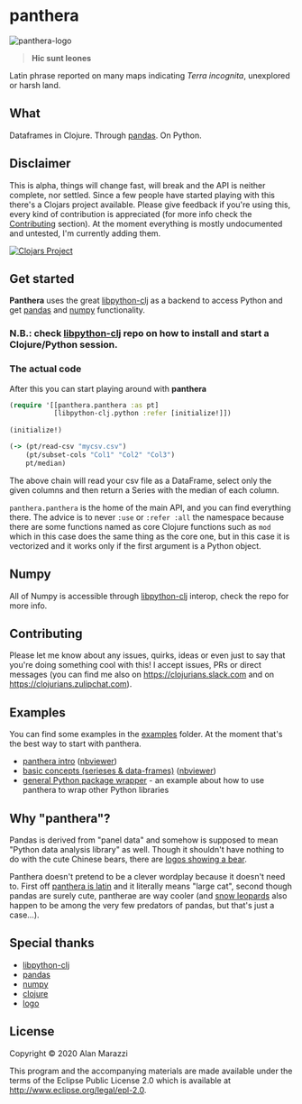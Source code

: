 # panthera

![panthera-logo](https://github.com/alanmarazzi/panthera/blob/master/resources/panthera.png)

> **Hic sunt leones**

Latin phrase reported on many maps indicating *Terra incognita*, unexplored or harsh land.

## What

Dataframes in Clojure. Through [pandas](https://github.com/pandas-dev/pandas). On Python.

## Disclaimer

This is alpha, things will change fast, will break and the API is neither complete, nor settled. Since a few people have started playing with this there's a Clojars project available. Please give feedback if you're using this, every kind of contribution is appreciated (for more info check the [Contributing](#contributing) section). At the moment everything is mostly undocumented and untested, I'm currently adding them.

[![Clojars Project](https://img.shields.io/clojars/v/panthera.svg)](https://clojars.org/panthera)

## Get started

**Panthera** uses the great [libpython-clj](https://github.com/cnuernber/libpython-clj) as a backend to access Python and get [pandas](https://github.com/pandas-dev/pandas) and [numpy](https://github.com/numpy/numpy) functionality.

### N.B.: check [libpython-clj](https://github.com/cnuernber/libpython-clj) repo on how to install and start a Clojure/Python session.

### The actual code

After this you can start playing around with **panthera**

```clojure
(require '[[panthera.panthera :as pt]
           [libpython-clj.python :refer [initialize!]])
           
(initialize!)

(-> (pt/read-csv "mycsv.csv")
    (pt/subset-cols "Col1" "Col2" "Col3")
    pt/median)
```

The above chain will read your csv file as a DataFrame, select only the given columns and then return a Series with the median of each column.

`panthera.panthera` is the home of the main API, and you can find everything there. The advice is to never `:use` or `:refer :all` the namespace because there are some functions named as core Clojure functions such as `mod` which in this case does the same thing as the core one, but in this case it is vectorized and it works only if the first argument is a Python object.

## Numpy

All of Numpy is accessible through [libpython-clj](https://github.com/cnuernber/libpython-clj) interop, check the repo for more info.

## Contributing

Please let me know about any issues, quirks, ideas or even just to say that you're doing something cool with this! I accept issues, PRs or direct messages (you can find me also on https://clojurians.slack.com and on https://clojurians.zulipchat.com).

## Examples

You can find some examples in the [examples](https://github.com/alanmarazzi/panthera/tree/master/examples) folder. At the moment that's the best way to start with panthera.

- [panthera intro](https://github.com/alanmarazzi/panthera/blob/master/examples/panthera-intro.ipynb) ([nbviewer](https://nbviewer.jupyter.org/github/alanmarazzi/panthera/blob/master/examples/panthera-intro.ipynb))
- [basic concepts (serieses & data-frames)](https://github.com/alanmarazzi/panthera/blob/master/examples/basic-concepts.ipynb) ([nbviewer](https://nbviewer.jupyter.org/github/alanmarazzi/panthera/blob/master/examples/basic-concepts.ipynb))
- [general Python package wrapper](https://github.com/alanmarazzi/panthera/blob/master/src/panthera/numpy.clj#L84) - an example about how to use panthera to wrap other Python libraries

## Why "panthera"?

Pandas is derived from "panel data" and somehow is supposed to mean "Python data analysis library" as well. Though it shouldn't have nothing to do with the cute Chinese bears, there are [logos showing a bear](https://michaelsaruggia.com/wp-content/uploads/2019/03/pandas-python.jpg).

Panthera doesn't pretend to be a clever wordplay because it doesn't need to. First off [panthera is latin](https://en.wiktionary.org/wiki/panthera) and it literally means "large cat", second though pandas are surely cute, pantherae are way cooler (and [snow leopards](https://en.wikipedia.org/wiki/Snow_leopard) also happen to be among the very few predators of pandas, but that's just a case...).

## Special thanks

- [libpython-clj](https://github.com/cnuernber/libpython-clj)
- [pandas](https://pandas.pydata.org/)
- [numpy](https://www.numpy.org/)
- [clojure](https://clojure.org/)
- [logo](https://www.vecteezy.com)

## License

Copyright © 2020 Alan Marazzi

This program and the accompanying materials are made available under the
terms of the Eclipse Public License 2.0 which is available at
http://www.eclipse.org/legal/epl-2.0.
